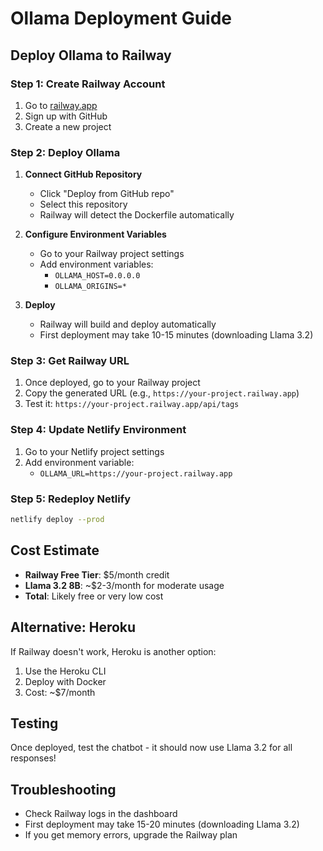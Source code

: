 # Ollama Deployment Guide

## Deploy Ollama to Railway

### Step 1: Create Railway Account
1. Go to [railway.app](https://railway.app)
2. Sign up with GitHub
3. Create a new project

### Step 2: Deploy Ollama
1. **Connect GitHub Repository**
   - Click "Deploy from GitHub repo"
   - Select this repository
   - Railway will detect the Dockerfile automatically

2. **Configure Environment Variables**
   - Go to your Railway project settings
   - Add environment variables:
     - `OLLAMA_HOST=0.0.0.0`
     - `OLLAMA_ORIGINS=*`

3. **Deploy**
   - Railway will build and deploy automatically
   - First deployment may take 10-15 minutes (downloading Llama 3.2)

### Step 3: Get Railway URL
1. Once deployed, go to your Railway project
2. Copy the generated URL (e.g., `https://your-project.railway.app`)
3. Test it: `https://your-project.railway.app/api/tags`

### Step 4: Update Netlify Environment
1. Go to your Netlify project settings
2. Add environment variable:
   - `OLLAMA_URL=https://your-project.railway.app`

### Step 5: Redeploy Netlify
```bash
netlify deploy --prod
```

## Cost Estimate
- **Railway Free Tier**: $5/month credit
- **Llama 3.2 8B**: ~$2-3/month for moderate usage
- **Total**: Likely free or very low cost

## Alternative: Heroku
If Railway doesn't work, Heroku is another option:
1. Use the Heroku CLI
2. Deploy with Docker
3. Cost: ~$7/month

## Testing
Once deployed, test the chatbot - it should now use Llama 3.2 for all responses!

## Troubleshooting
- Check Railway logs in the dashboard
- First deployment may take 15-20 minutes (downloading Llama 3.2)
- If you get memory errors, upgrade the Railway plan
